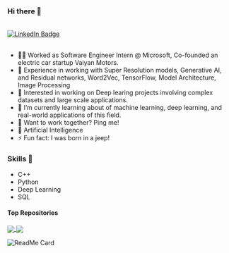 ### Hi there 👋

<br>

<div id="badges">
  <a href="https://www.linkedin.com/in/siddharthsaraswat1">
    <img src="https://img.shields.io/badge/LinkedIn-blue?style=for-the-badge&logo=linkedin&logoColor=white" alt="LinkedIn Badge"/>
  </a>
</div>

<br>

- 🧑‍💻 Worked as Software Engineer Intern @ Microsoft, Co-founded an electric car startup Vaiyan Motors. 
- 📸 Experience in working with Super Resolution models, Generative AI, and Residual networks, Word2Vec, TensorFlow, Model Architecture, Image Processing
- 🔭 Interested in working on Deep learing projects involving complex datasets and large scale applications. 
- 🌱 I’m currently learning about of machine learning, deep learning, and real-world applications of this field.
- 👯 Want to work together? Ping me!
- 💬 Artificial Intelligence
- ⚡ Fun fact: I was born in a jeep!

### Skills 📄

- C++
- Python
- Deep Learning
- SQL

#### Top Repositories


<a href="https://github.com/siddharth1012/Image-Search-Engine">
  <img align="center" src="https://github-readme-stats.vercel.app/api/pin/?username=siddharth1012&repo=Image-Search-Engine&theme=buefy" />
</a>
<a href="https://github.com/siddharth1012/Similar-Image-Recommnedation-System">
  <img align="center" src="https://github-readme-stats.vercel.app/api/pin/?username=siddharth1012&repo=Similar-Image-Recommendation-System&theme=buefy" />
</a>

![ReadMe Card](https://github-readme-stats.vercel.app/api/pin/?username=siddharth1012&repo=FaceApp)

<br />
<br />

